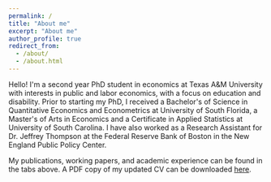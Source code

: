 ```yaml
---
permalink: /
title: "About me"
excerpt: "About me"
author_profile: true
redirect_from: 
  - /about/
  - /about.html
---
```


Hello! I'm a second year PhD student in economics at Texas A&M University with interests in public and labor economics, with a focus on education and disability. Prior to starting my PhD, I received a Bachelor's of Science in Quantitative Economics and Econometrics at University of South Florida, a Master's of Arts in Economics and a Certificate in Applied Statistics at University of South Carolina. I have also worked as a Research Assistant for Dr. Jeffrey Thompson at the Federal Reserve Bank of Boston in the New England Public Policy Center.

My publications, working papers, and academic experience can be found in the tabs above. A PDF copy of my updated CV can be downloaded [here](http://melissa-gentry.github.io/files/Gentry_CV_042023.pdf). 
